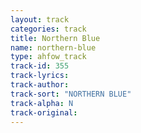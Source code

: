 ```yaml
---
layout: track
categories: track
title: Northern Blue
name: northern-blue
type: ahfow_track
track-id: 355
track-lyrics: 
track-author: 
track-sort: "NORTHERN BLUE"
track-alpha: N
track-original: 
---
```

